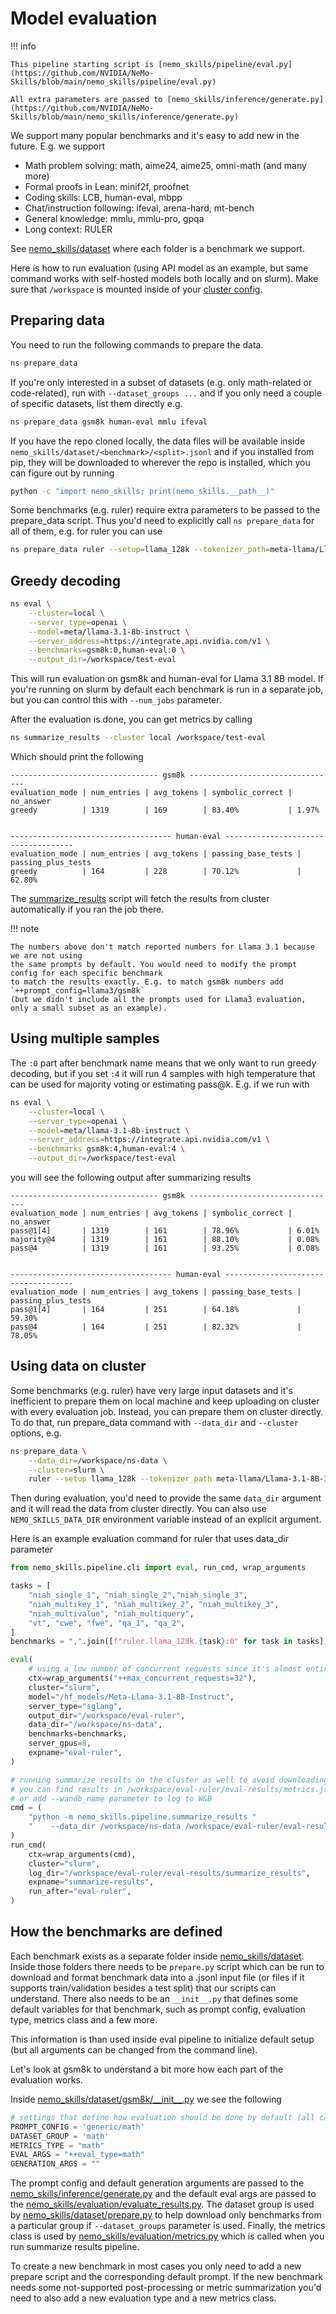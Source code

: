 # Model evaluation

!!! info

    This pipeline starting script is [nemo_skills/pipeline/eval.py](https://github.com/NVIDIA/NeMo-Skills/blob/main/nemo_skills/pipeline/eval.py)

    All extra parameters are passed to [nemo_skills/inference/generate.py](https://github.com/NVIDIA/NeMo-Skills/blob/main/nemo_skills/inference/generate.py)


We support many popular benchmarks and it's easy to add new in the future. E.g. we support

- Math problem solving: math, aime24, aime25, omni-math (and many more)
- Formal proofs in Lean: minif2f, proofnet
- Coding skills: LCB, human-eval, mbpp
- Chat/instruction following: ifeval, arena-hard, mt-bench
- General knowledge: mmlu, mmlu-pro, gpqa
- Long context: RULER

See [nemo_skills/dataset](https://github.com/NVIDIA/NeMo-Skills/blob/main/nemo_skills/dataset) where each folder is a benchmark we support.

Here is how to run evaluation (using API model as an example,
but same command works with self-hosted models both locally and on slurm).
Make sure that `/workspace` is mounted inside of your
[cluster config](../basics/cluster-configs.md).

## Preparing data

You need to run the following commands to prepare the data.

```bash
ns prepare_data
```

If you're only interested in a subset of datasets (e.g. only math-related or code-related), run with
`--dataset_groups ...` and if you only need a couple of specific datasets, list them directly e.g.

```bash
ns prepare_data gsm8k human-eval mmlu ifeval
```

If you have the repo cloned locally, the data files will be available inside `nemo_skills/dataset/<benchmark>/<split>.jsonl`
and if you installed from pip, they will be downloaded to wherever the repo is installed, which you can figure out by running

```bash
python -c "import nemo_skills; print(nemo_skills.__path__)"
```

Some benchmarks (e.g. ruler) require extra parameters to be passed to the prepare_data script. Thus you'd need to explicitly
call `ns prepare_data` for all of them, e.g. for ruler you can use

```bash
ns prepare_data ruler --setup=llama_128k --tokenizer_path=meta-llama/Llama-3.1-8B-Instruct --max_seq_length=131072
```

## Greedy decoding

```bash
ns eval \
    --cluster=local \
    --server_type=openai \
    --model=meta/llama-3.1-8b-instruct \
    --server_address=https://integrate.api.nvidia.com/v1 \
    --benchmarks=gsm8k:0,human-eval:0 \
    --output_dir=/workspace/test-eval
```

This will run evaluation on gsm8k and human-eval for Llama 3.1 8B model. If you're running
on slurm by default each benchmark is run in a separate job, but you can control this with
`--num_jobs` parameter.

After the evaluation is done, you can get metrics by calling

```bash
ns summarize_results --cluster local /workspace/test-eval
```

Which should print the following

```
--------------------------------- gsm8k ---------------------------------
evaluation_mode | num_entries | avg_tokens | symbolic_correct | no_answer
greedy          | 1319        | 169        | 83.40%           | 1.97%


------------------------------------ human-eval ------------------------------------
evaluation_mode | num_entries | avg_tokens | passing_base_tests | passing_plus_tests
greedy          | 164         | 228        | 70.12%             | 62.80%
```

The [summarize_results](https://github.com/NVIDIA/NeMo-Skills/blob/main/nemo_skills/pipeline/summarize_results.py) script
will fetch the results from cluster automatically if you ran the job there.

!!! note

    The numbers above don't match reported numbers for Llama 3.1 because we are not using
    the same prompts by default. You would need to modify the prompt config for each specific benchmark
    to match the results exactly. E.g. to match gsm8k numbers add `++prompt_config=llama3/gsm8k`
    (but we didn't include all the prompts used for Llama3 evaluation, only a small subset as an example).

## Using multiple samples

The `:0` part after benchmark name means that we only want to run
greedy decoding, but if you set `:4` it will run 4 samples with high temperature
that can be used for majority voting or estimating pass@k. E.g. if we run with

```bash
ns eval \
    --cluster=local \
    --server_type=openai \
    --model=meta/llama-3.1-8b-instruct \
    --server_address=https://integrate.api.nvidia.com/v1 \
    --benchmarks gsm8k:4,human-eval:4 \
    --output_dir=/workspace/test-eval
```

you will see the following output after summarizing results

```
--------------------------------- gsm8k ---------------------------------
evaluation_mode | num_entries | avg_tokens | symbolic_correct | no_answer
pass@1[4]       | 1319        | 161        | 78.96%           | 6.01%
majority@4      | 1319        | 161        | 88.10%           | 0.08%
pass@4          | 1319        | 161        | 93.25%           | 0.08%


------------------------------------ human-eval ------------------------------------
evaluation_mode | num_entries | avg_tokens | passing_base_tests | passing_plus_tests
pass@1[4]       | 164         | 251        | 64.18%             | 59.30%
pass@4          | 164         | 251        | 82.32%             | 78.05%
```


## Using data on cluster

Some benchmarks (e.g. ruler) have very large input datasets and it's inefficient to prepare them on local machine and
keep uploading on cluster with every evaluation job. Instead, you can prepare them on cluster directly. To do that,
run prepare_data command with `--data_dir` and `--cluster` options, e.g.

```bash
ns prepare_data \
    --data_dir=/workspace/ns-data \
    --cluster=slurm \
    ruler --setup llama_128k --tokenizer_path meta-llama/Llama-3.1-8B-Instruct --max_seq_length 130900
```

Then during evaluation, you'd need to provide the same `data_dir` argument and it will read the data from cluster
directly. You can also use `NEMO_SKILLS_DATA_DIR` environment variable instead of an explicit argument.

Here is an example evaluation command for ruler that uses data_dir parameter

```python
from nemo_skills.pipeline.cli import eval, run_cmd, wrap_arguments

tasks = [
    "niah_single_1", "niah_single_2","niah_single_3",
    "niah_multikey_1", "niah_multikey_2", "niah_multikey_3",
    "niah_multivalue", "niah_multiquery",
    "vt", "cwe", "fwe", "qa_1", "qa_2",
]
benchmarks = ",".join([f"ruler.llama_128k.{task}:0" for task in tasks])

eval(
    # using a low number of concurrent requests since it's almost entirely prefill stage
    ctx=wrap_arguments("++max_concurrent_requests=32"),
    cluster="slurm",
    model="/hf_models/Meta-Llama-3.1-8B-Instruct",
    server_type="sglang",
    output_dir="/workspace/eval-ruler",
    data_dir="/workspace/ns-data",
    benchmarks=benchmarks,
    server_gpus=8,
    expname="eval-ruler",
)

# running summarize results on the cluster as well to avoid downloading the data
# you can find results in /workspace/eval-ruler/eval-results/metrics.json
# or add --wandb_name parameter to log to W&B
cmd = (
    "python -m nemo_skills.pipeline.summarize_results "
    "    --data_dir /workspace/ns-data /workspace/eval-ruler/eval-results "
)
run_cmd(
    ctx=wrap_arguments(cmd),
    cluster="slurm",
    log_dir="/workspace/eval-ruler/eval-results/summarize_results",
    expname="summarize-results",
    run_after="eval-ruler",
)
```

## How the benchmarks are defined

Each benchmark exists as a separate folder inside
[nemo_skills/dataset](https://github.com/NVIDIA/NeMo-Skills/blob/main/nemo_skills/dataset). Inside
those folders there needs to be `prepare.py` script which can be run to download and format benchmark
data into a .jsonl input file (or files if it supports train/validation besides a test split) that
our scripts can understand. There also needs to be an `__init__.py` that defines some default variables
for that benchmark, such as prompt config, evaluation type, metrics class and a few more.

This information is than used inside eval pipeline to initialize default setup (but all arguments can
be changed from the command line).

Let's look at gsm8k to understand a bit more how each part of the evaluation works.

Inside [nemo_skills/dataset/gsm8k/\_\_init\_\_.py](https://github.com/NVIDIA/NeMo-Skills/blob/main/nemo_skills/dataset/gsm8k/__init__.py) we see the following

```python
# settings that define how evaluation should be done by default (all can be changed from cmdline)
PROMPT_CONFIG = 'generic/math'
DATASET_GROUP = 'math'
METRICS_TYPE = "math"
EVAL_ARGS = "++eval_type=math"
GENERATION_ARGS = ""
```

The prompt config and default generation arguments are passed to the
[nemo_skills/inference/generate.py](https://github.com/NVIDIA/NeMo-Skills/blob/main/nemo_skills/inference/generate.py) and
the default eval args are passed to the
[nemo_skills/evaluation/evaluate_results.py](https://github.com/NVIDIA/NeMo-Skills/blob/main/nemo_skills/evaluation/evaluate_results.py).
The dataset group is used by [nemo_skills/dataset/prepare.py](https://github.com/NVIDIA/NeMo-Skills/blob/main/nemo_skills/dataset/prepare.py)
to help download only benchmarks from a particular group if `--dataset_groups` parameter is used.
Finally, the metrics class is used by [nemo_skills/evaluation/metrics.py](https://github.com/NVIDIA/NeMo-Skills/blob/main/nemo_skills/evaluation/metrics.py)
which is called when you run summarize results pipeline.

To create a new benchmark in most cases you only need to add a new prepare script and the corresponding
default prompt. If the new benchmark needs some not-supported post-processing or metric summarization
you'd need to also add a new evaluation type and a new metrics class.